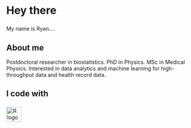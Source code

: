 <h1 align="left">Hey there</h1>

###

<p align="left">My name is Ryan....</p>

###

<h2 align="left">About me</h2>
Postdoctoral researcher in biostatistics. PhD in Physics. MSc in Medical Physics. Interested in data analytics and machine learning for high-throughput data and health record data.


###

<h2 align="left">I code with</h2>

###

<div align="left">
  <img src="https://cdn.jsdelivr.net/gh/devicons/devicon@latest/icons/r/r-original.svg" height="40" alt="R logo"  />
  <img width="12" />
</div>

###
